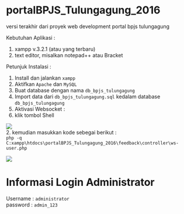 # portalBPJS_Tulungagung_2016
versi terakhir dari proyek web development portal bpjs tulungagung  
  
Kebutuhan Aplikasi :  
1. xampp v.3.2.1 (atau yang terbaru)  
2. text editor, misalkan notepad++ atau Bracket  
  
Petunjuk Instalasi :  
1. Install dan jalankan ```xampp```  
2. Aktifkan ```Apache``` dan ```MySQL```  
3. Buat database dengan nama ```db_bpjs_tulungagung```  
4. Import data dari ```db_bpjs_tulungagung.sql``` kedalam database ```db_bpjs_tulungagung```  
5. Aktivasi Websocket :
 1. klik tombol Shell  
   
 ![](https://raw.githubusercontent.com/dhanyn10/portalBPJS_Tulungagung_2016/master/bpjs_tulungagung_2016_0.png)  
 2. kemudian masukkan kode sebegai berikut :  
 ```php -q C:xampp\htdocs\portalBPJS_Tulungagung_2016\feedback\controller\ws-user.php```  
   
 ![](https://raw.githubusercontent.com/dhanyn10/portalBPJS_Tulungagung_2016/master/bpjs_tulungagung_2016_1.png)
 
 # Informasi Login Administrator  
 Username   :   ```administrator```  
 password   :   ```admin_123```  